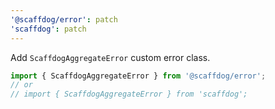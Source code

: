 ```yaml
---
'@scaffdog/error': patch
'scaffdog': patch
---
```


Add `ScaffdogAggregateError` custom error class.

```typescript
import { ScaffdogAggregateError } from '@scaffdog/error';
// or
// import { ScaffdogAggregateError } from 'scaffdog';
```
